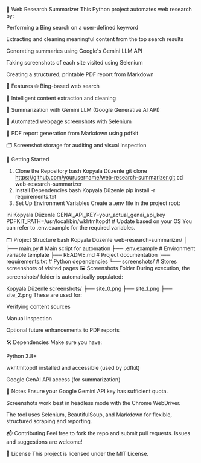 🧠 Web Research Summarizer
This Python project automates web research by:

Performing a Bing search on a user-defined keyword

Extracting and cleaning meaningful content from the top search results

Generating summaries using Google's Gemini LLM API

Taking screenshots of each site visited using Selenium

Creating a structured, printable PDF report from Markdown

📌 Features
🌐 Bing-based web search

🧹 Intelligent content extraction and cleaning

🤖 Summarization with Gemini LLM (Google Generative AI API)

📸 Automated webpage screenshots with Selenium

📝 PDF report generation from Markdown using pdfkit

🗂 Screenshot storage for auditing and visual inspection

🚀 Getting Started
1. Clone the Repository
bash
Kopyala
Düzenle
git clone https://github.com/yourusername/web-research-summarizer.git
cd web-research-summarizer
2. Install Dependencies
bash
Kopyala
Düzenle
pip install -r requirements.txt
3. Set Up Environment Variables
Create a .env file in the project root:

ini
Kopyala
Düzenle
GENAI_API_KEY=your_actual_genai_api_key
PDFKIT_PATH=/usr/local/bin/wkhtmltopdf  # Update based on your OS
You can refer to .env.example for the required variables.

🗂 Project Structure
bash
Kopyala
Düzenle
web-research-summarizer/
│
├── main.py               # Main script for automation
├── .env.example          # Environment variable template
├── README.md             # Project documentation
├── requirements.txt      # Python dependencies
└── screenshots/          # Stores screenshots of visited pages
🖼️ Screenshots Folder
During execution, the screenshots/ folder is automatically populated:

Kopyala
Düzenle
screenshots/
├── site_0.png
├── site_1.png
├── site_2.png
These are used for:

Verifying content sources

Manual inspection

Optional future enhancements to PDF reports

🛠 Dependencies
Make sure you have:

Python 3.8+

wkhtmltopdf installed and accessible (used by pdfkit)

Google GenAI API access (for summarization)

📌 Notes
Ensure your Google Gemini API key has sufficient quota.

Screenshots work best in headless mode with the Chrome WebDriver.

The tool uses Selenium, BeautifulSoup, and Markdown for flexible, structured scraping and reporting.

📬 Contributing
Feel free to fork the repo and submit pull requests. Issues and suggestions are welcome!

📄 License
This project is licensed under the MIT License.
